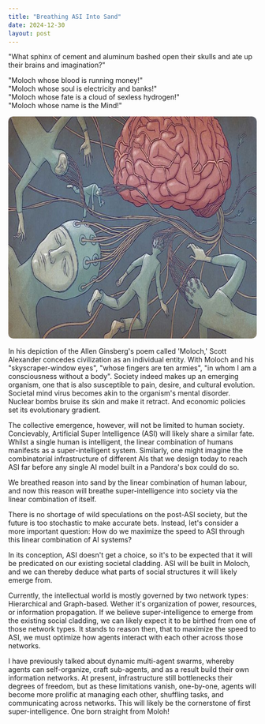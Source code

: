 ```yaml
---
title: "Breathing ASI Into Sand"
date: 2024-12-30
layout: post
---
```


"What sphinx of cement and aluminum bashed open their skulls and ate up their brains and imagination?"

"Moloch whose blood is running money!"  
"Moloch whose soul is electricity and banks!"  
"Moloch whose fate is a cloud of sexless hydrogen!"  
"Moloch whose name is the Mind!"

<p align="center"><img src="/images/moloch.jpg" alt="Alt text" width="750" height="450" style="border-radius: 10px;"></p>

In his depiction of the Allen Ginsberg's poem called 'Moloch,' Scott Alexander concedes civilization as an individual entity. With Moloch and his "skyscraper-window eyes", "whose fingers are ten armies", "in whom I am a consciousness without a body". Society indeed makes up an emerging organism, one that is also susceptible to pain, desire, and cultural evolution. Societal mind virus becomes akin to the organism's mental disorder. Nuclear bombs bruise its skin and make it retract. And economic policies set its evolutionary gradient.

The collective emergence, however, will not be limited to human society. Concievably, Artificial Super Intelligence (ASI) will likely share a similar fate. Whilst a single human is intelligent, the linear combination of humans manifests as a super-intelligent system. Similarly, one might imagine the combinatorial infrastructure of different AIs that we design today to reach ASI far before any single AI model built in a Pandora's box could do so.

We breathed reason into sand by the linear combination of human labour, and now this reason will breathe super-intelligence into society via the linear combination of itself.

There is no shortage of wild speculations on the post-ASI society, but the future is too stochastic to make accurate bets. Instead, let's consider a more important question: How do we maximize the speed to ASI through this linear combination of AI systems?

In its conception, ASI doesn't get a choice, so it's to be expected that it will be predicated on our existing societal cladding. ASI will be built in Moloch, and we can thereby deduce what parts of social structures it will likely emerge from.

Currently, the intellectual world is mostly governed by two network types: Hierarchical and Graph-based. Wether it's organization of power, resources, or information propagation. If we believe super-intelligence to emerge from the existing social cladding, we can likely expect it to be birthed from one of those network types. It stands to reason then, that to maximize the speed to ASI, we must optimize how agents interact with each other across those networks.

I have previously talked about dynamic multi-agent swarms, whereby agents can self-organize, craft sub-agents, and as a result build their own information networks. At present, infrastructure still bottlenecks their degrees of freedom, but as these limitations vanish, one-by-one, agents will become more prolific at managing each other, shuffling tasks, and communicating across networks. This will likely be the cornerstone of first super-intelligence. One born straight from Moloh!